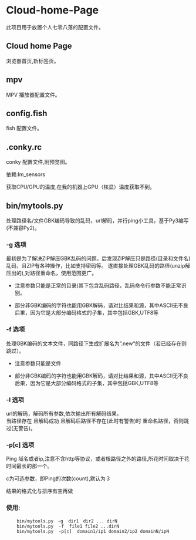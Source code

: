 # Cloud-home-Page
此项目用于放置个人七零八落的配置文件。

## Cloud home Page
浏览器首页,新标签页。

## mpv
MPV 播放器配置文件。

## config.fish
fish 配置文件。

## .conky.rc
conky 配置文件,附预览图。

依赖:lm_sensors

获取CPU/GPU的温度,在我的机器上GPU（核显）温度获取不到。

## bin/mytools.py
处理路径名/文件GBK编码导致的乱码，url解码，并行ping小工具，基于Py3编写(不兼容Py2)。

### -g 选项

最初是为了解决ZIP解压GBK乱码的问题，后发现ZIP解压只是路径(目录和文件名)乱码，且ZIP有各种操作，比如支持密码等。
遂直接处理GBK乱码的路径(unzip解压出的),对路径重命名，使用范围更广。

* 注意参数只能是正常的目录(其下包含乱码路径，乱码命令行参数不能正常识别。

* 部分非GBK编码的字符也能用GBK解码，请对比结果和源，其中ASCII无不良后果，因为它是大部分编码格式的子集，其中包括GBK,UTF8等　

### -f 选项

处理GBK编码的文本文件，同路径下生成扩展名为”.new“的文件（若已经存在则跳过）。

* 注意参数只能是文件

* 部分非GBK编码的字符也能用GBK解码，请对比结果和源，其中ASCII无不良后果，因为它是大部分编码格式的子集，其中包括GBK,UTF8等　

### -l 选项

url的解码，解码所有参数,依次输出所有解码结果。  
当路径存在 且解码成功 且解码后路径不存在(此时有警告)时 重命名路径，否则跳过(无警告)。

### -p[c] 选项

Ping 域名或者ip,注意不含http等协议，或者根路径之外的路径,所花时间取决于花时间最长的那一个。

c为可选参数，即Ping的次数(count),默认为３

结果的格式化与排序有空再做

### 使用: 

        bin/mytools.py　-g  dir1　dir2 ... dirN
        bin/mytools.py  -f  file1 file2 ...dirN
        bin/mytools.py  -p[c]  domain1/ip1 domain2/ip2 domainN/ipN

